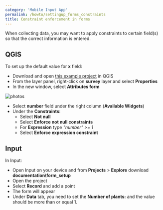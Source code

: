 ```yaml
---
category: 'Mobile Input App'
permalink: /howto/settingup_forms_constraints
title: Constraint enforcement in forms
---
```


When collecting data, you may want to apply constraints to certain field(s) so that the correct information is entered.

## QGIS

To set up the default value for **x** field:

  - Download and open [this example project](https://public.cloudmergin.com/projects/documentation/form_setup/tree) in QGIS
  - From the layer panel, right-click on **survey** layer and select **Properties**
  - In the new window, select **Attributes form**

![photos](../images/qgis_forms_constraints.png)

  - Select **number** field under the right column (**Available Widgets**)
  - Under the **Constraints**:
    - Select **Not null**
    - Select **Enforce not null constraints**
    - For **Expression** type *"number" >= 1*
    - Select **Enforce expression constraint**

## Input

In Input:

- Open Input on your device and from **Projects** > **Explore** download **documentation\form_setup**
- Open the project
- Select **Record** and add a point
- The form will appear
- Under **Data** tab, you need to set the **Number of plants:** and the value should be more than or equal 1.
